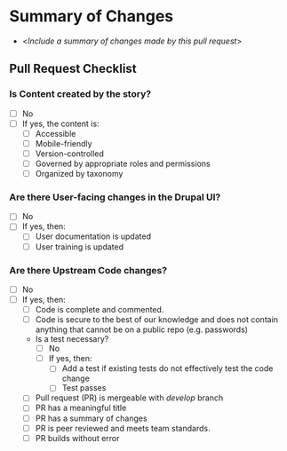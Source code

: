# Summary of Changes
- <*Include a summary of changes made by this pull request*>

## Pull Request Checklist

### Is Content created by the story?
- [ ] No
- [ ] If yes, the content is:
   - [ ] Accessible
   - [ ] Mobile-friendly
   - [ ] Version-controlled
   - [ ] Governed by appropriate roles and permissions
   - [ ] Organized by taxonomy

### Are there User-facing changes in the Drupal UI?
- [ ] No
- [ ] If yes, then:
   - [ ] User documentation is updated
   - [ ] User training is updated

### Are there Upstream Code changes?
- [ ] No
- [ ] If yes, then:
   - [ ] Code is complete and commented.
   - [ ] Code is secure to the best of our knowledge and does not contain anything that cannot be on a public repo (e.g. passwords)
   - Is a test necessary?
      - [ ] No
      - [ ] If yes, then:
         - [ ] Add a test if existing tests do not effectively test the code change
         - [ ] Test passes
   - [ ] Pull request (PR) is mergeable with *develop* branch
   - [ ] PR has a meaningful title
   - [ ] PR has a summary of changes
   - [ ] PR is peer reviewed and meets team standards.
   - [ ] PR builds without error